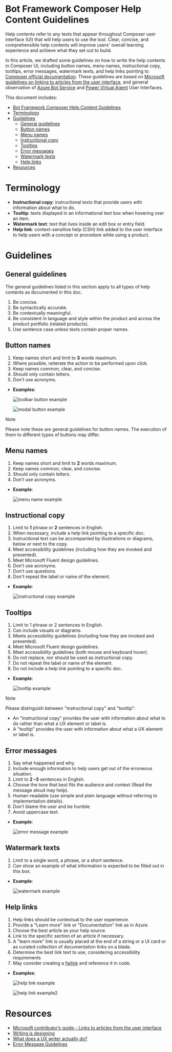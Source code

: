 # Bot Framework Composer Help Content Guidelines

Help contents refer to any texts that appear throughout Composer user interface (UI) that will help users to use the tool. Clear, concise, and comprehensible help contents will improve users' overall learning experience and achieve what they set out to build.

In this article, we drafted some guidelines on how to write the help contents in Composer UI, including button names, menu names, instructional copy, tooltips, error messages, watermark texts, and help links pointing to [Composer official documentation](https://docs.microsoft.com/composer/). These guidelines are based on [Microsoft guidelines on linking to articles from the user interface](https://review.docs.microsoft.com/help/contribute/contribute-link-to-articles-from-the-user-interface?branch=master), and general observation of [Azure Bot Service](https://azure.microsoft.com/services/bot-service/) and [Power Virtual Agent](https://powervirtualagents.microsoft.com/) User Interfaces.

This document includes:

- [Bot Framework Composer Help Content Guidelines](#bot-framework-composer-help-content-guidelines)
- [Terminology](#terminology)
- [Guidelines](#guidelines)
  - [General guidelines](#general-guidelines)
  - [Button names](#button-names)
  - [Menu names](#menu-names)
  - [Instructional copy](#instructional-copy)
  - [Tooltips](#tooltips)
  - [Error messages](#error-messages)
  - [Watermark texts](#watermark-texts)
  - [Help links](#help-links)
- [Resources](#resources)

# Terminology

* **Instructional copy**: instructional texts that provide users with information about what to do.
* **Tooltip**: texts displayed in an informational text box when hovering over an item.
* **Watermark text**: text that lives inside an edit box or entry field.
* **Help link**: context-sensitive help (CSH) link added to the user interface to help users with a concept or procedure while using a product.

# Guidelines

## General guidelines

The general guidelines listed in this section apply to all types of help contents as documented in this doc.

1. Be concise.
2. Be syntactically accurate.
3. Be contextually meaningful.
4. Be consistent in language and style within the product and across the product portfolio (related products).
5. Use sentence case unless texts contain proper names.

## Button names

1. Keep names short and limit to **3** words maximum.
2. Where possible, reiterate the action to be performed upon click.
3. Keep names common, clear, and concise.
4. Should only contain letters.
5. Don’t use acronyms.

* **Examples**:

    ![toolbar button example](./media/azure-button.png)

    ![modal button example](./media/pva-modal-button.png)

> [!NOTE]
> Please note these are general guidelines for button names. The execution of them to different types of buttons may differ.

## Menu names

1. Keep names short and limit to **2** words maximum.
2. Keep names common, clear, and concise.
3. Should only contain letters.
4. Don’t use acronyms.

* **Example**:

    ![menu name example](./media/azure-menu.png)

## Instructional copy

1. Limit to **1** phrase or **2** sentences in English.
2. When necessary, include a help link pointing to a specific doc.
3. Instructional text can be accompanied by illustrations or diagrams, below or next to the copy.
4. Meet accessibility guidelines (including how they are invoked and presented).
5. Meet Microsoft Fluent design guidelines.
6. Don’t use acronyms.
7. Don’t use questions.
8. Don't repeat the label or name of the element.

* **Example**:

    ![instructional copy example](./media/pva-instructional-copy.png)

## Tooltips

1. Limit to 1 phrase or 2 sentences in English.
2. Can include visuals or diagrams.
3. Meets accessibility guidelines (including how they are invoked and presented).
4. Meet Microsoft Fluent design guidelines.
5. Meet accessibility guidelines (both mouse and keyboard hover).
6. Do not replace, nor should be used as instructional copy.
7. Do not repeat the label or name of the element.
8. Do not include a help link pointing to a specific doc.

* **Example**:

    ![tooltip example](./media/azure-tooltip.png)

> [!NOTE]
> Please distinguish between "instructional copy" and "tooltip":
> * An "instructional copy" provides the user with information about what to do rather than what a UX element or label is.
> * A "tooltip" provides the user with information about what a UX element or label is.

## Error messages

1. Say what happened and why.
2. Include enough information to help users get out of the erroneous situation.
3. Limit to **2 –3** sentences in English.
4. Choose the tone that best fits the audience and context (Read the message aloud may help).
5. Human-readable (use simple and plain language without referring to implementation details).
6. Don’t blame the user and be humble.
7. Avoid uppercase text.

* **Example**:

    ![error message example](./media/composer-error-message.png)

## Watermark texts

1. Limit to a single word, a phrase, or a short sentence.
2. Can show an example of what information is expected to be filled out in this box.

* **Example**:

    ![watermark example](./media/azure-watermark.png)

## Help links

1. Help links should be contextual to the user experience.
2. Provide a "Learn more" link or "Documentation" link as in Azure.
3. Choose the best article as your help source.
4. Link to the specific section of an article if necessary.
5. A "learn more" link is usually placed at the end of a string or a UI card or as curated collection of documentation links on a blade.
6. Determine the best link text to use, considering accessibility requirements
7. May consider creating a [fwlink](https://review.docs.microsoft.com/help/contribute/contribute-link-to-articles-from-the-user-interface?branch=master#create-an-fwlink) and reference it in code.

* **Examples**:

    ![help link example](./media/azure-helplink.png)

    ![help link example2](./media/vm-helplink.png)

# Resources

* [Microsoft contributor’s guide - Links to articles from the user interface](https://review.docs.microsoft.com/help/contribute/contribute-link-to-articles-from-the-user-interface?branch=master)
* [Writing is designing](https://www.google.com/books/edition/Writing_Is_Designing/y_HJDwAAQBAJ?hl=en&gbpv=1&printsec=frontcover)
* [What does a UX writer actually do?](https://careerfoundry.com/en/blog/ux-design/ux-writing-what-does-a-ux-writer-actually-do/)
* [Error Message Guidelines](https://uxplanet.org/error-message-guidelines-6ce257d3d0bd)
